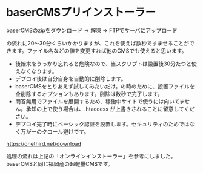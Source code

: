 # baserCMSプリインストーラー

baserCMSのzipをダウンロード → 解凍 → FTPでサーバにアップロード

の流れに20～30分くらいかかりますが、これを使えば数秒ですませることができます。ファイル名などの値を変更すれば他のCMSでも使えると思います。

- 後始末をうっかり忘れると危険なので、当スクリプトは設置後30分たつと使えなくなります。
- デプロイ後は自分自身を自動的に削除します。
- baserCMSをとりあえず試してみたいだけ。の時のために、設置ファイルを全削除するオプションもあります。削除は数秒で完了します。
- 問答無用でファイルを展開するため、稼働中サイトで使うには向いてません。承知の上で使う場合は、.htaccess が上書きされることに留意してください。
- デプロイ完了時にベーシック認証を設置します。セキュリティのためではなく万が一のクロール避けです。

https://onethird.net/download

処理の流れは上記の「オンラインインストーラー」を参考にしました。baserCMSと同じ福岡産の超軽量CMSです。
